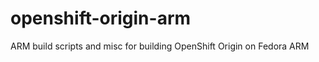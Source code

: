 openshift-origin-arm
====================

ARM build scripts and misc for building OpenShift Origin on Fedora ARM
